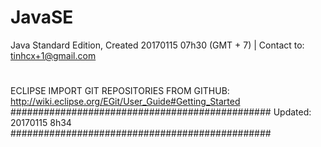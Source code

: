 # JavaSE
Java Standard Edition, Created 20170115 07h30 (GMT + 7) | Contact to: tinhcx+1@gmail.com
#
ECLIPSE IMPORT GIT REPOSITORIES FROM GITHUB:
http://wiki.eclipse.org/EGit/User_Guide#Getting_Started
###############################################
Updated: 20170115 8h34
###############################################
